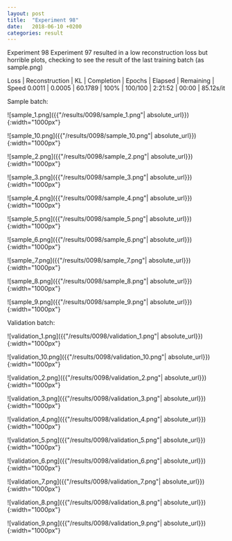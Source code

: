 ```yaml
---
layout: post
title:  "Experiment 98"
date:   2018-06-10 +0200
categories: result
---
```

Experiment 98
Experiment 97 resulted in a low reconstruction loss but horrible plots, checking to see the result of the last training batch (as sample.png)

Loss | Reconstruction | KL | Completion | Epochs | Elapsed | Remaining | Speed
0.0011 | 0.0005 | 60.1789 | 100% | 100/100 | 2:21:52 | 00:00 | 85.12s/it



Sample batch:

![sample_1.png]({{"/results/0098/sample_1.png"| absolute_url}}){:width="1000px"}

![sample_10.png]({{"/results/0098/sample_10.png"| absolute_url}}){:width="1000px"}

![sample_2.png]({{"/results/0098/sample_2.png"| absolute_url}}){:width="1000px"}

![sample_3.png]({{"/results/0098/sample_3.png"| absolute_url}}){:width="1000px"}

![sample_4.png]({{"/results/0098/sample_4.png"| absolute_url}}){:width="1000px"}

![sample_5.png]({{"/results/0098/sample_5.png"| absolute_url}}){:width="1000px"}

![sample_6.png]({{"/results/0098/sample_6.png"| absolute_url}}){:width="1000px"}

![sample_7.png]({{"/results/0098/sample_7.png"| absolute_url}}){:width="1000px"}

![sample_8.png]({{"/results/0098/sample_8.png"| absolute_url}}){:width="1000px"}

![sample_9.png]({{"/results/0098/sample_9.png"| absolute_url}}){:width="1000px"}

Validation batch:

![validation_1.png]({{"/results/0098/validation_1.png"| absolute_url}}){:width="1000px"}

![validation_10.png]({{"/results/0098/validation_10.png"| absolute_url}}){:width="1000px"}

![validation_2.png]({{"/results/0098/validation_2.png"| absolute_url}}){:width="1000px"}

![validation_3.png]({{"/results/0098/validation_3.png"| absolute_url}}){:width="1000px"}

![validation_4.png]({{"/results/0098/validation_4.png"| absolute_url}}){:width="1000px"}

![validation_5.png]({{"/results/0098/validation_5.png"| absolute_url}}){:width="1000px"}

![validation_6.png]({{"/results/0098/validation_6.png"| absolute_url}}){:width="1000px"}

![validation_7.png]({{"/results/0098/validation_7.png"| absolute_url}}){:width="1000px"}

![validation_8.png]({{"/results/0098/validation_8.png"| absolute_url}}){:width="1000px"}

![validation_9.png]({{"/results/0098/validation_9.png"| absolute_url}}){:width="1000px"}

